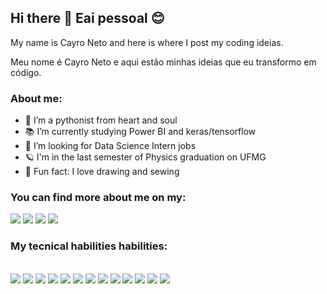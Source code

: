 ## Hi there 👋 Eai pessoal 😊

My name is Cayro Neto and here is where I post my coding ideias. 

Meu nome é Cayro Neto e aqui estão minhas ideias que eu transformo em código.

### About me:

- 🐍 I’m a pythonist from heart and soul
- 📚 I’m currently studying Power BI and keras/tensorflow 
- 🔭 I’m looking for Data Science Intern jobs
- 🪐 I'm in the last semester of Physics graduation on UFMG
- 🎈 Fun fact: I love drawing and sewing

### You can find  more about me on my:

[<img src="https://img.shields.io/badge/Medium-12100E?style=for-the-badge&logo=medium&logoColor=white" />][medium]
[<img src="https://img.shields.io/badge/LinkedIn-0077B5?style=for-the-badge&logo=linkedin&logoColor=white" />][linkedin]
[<img src="https://img.shields.io/badge/Instagram-E4405F?style=for-the-badge&logo=instagram&logoColor=white" />][instagram]
[<img src="https://img.shields.io/badge/Datacamp-05192D?style=for-the-badge&logo=datacamp&logoColor=65FF8F" />][datacamp]



### My tecnical habilities habilities:


\
<img src="https://img.shields.io/badge/Keras-D00000?style=for-the-badge&logo=Keras&logoColor=white"/>
<img src="https://img.shields.io/badge/TF-FF6F00?style=for-the-badge&logo=TensorFlow&logoColor=white"/>
<img src="https://img.shields.io/badge/Jpy-F37626.svg?&style=for-the-badge&logo=Jupyter&logoColor=white"/>
<img src="https://img.shields.io/badge/SKL-F7931E?style=for-the-badge&logo=scikit-learn&logoColor=white"/>
<img src="https://img.shields.io/badge/Ai-FF9A00?style=for-the-badge&logo=adobe%20illustrator&logoColor=white"/>
<img src="https://img.shields.io/badge/Bi-F2C811?style=for-the-badge&logo=Power%20BI&logoColor=white"/>
<img src="https://img.shields.io/badge/Latex-47A141?style=for-the-badge&logo=LaTeX&logoColor=white"/>
<img src="https://img.shields.io/badge/Excel-217346?style=for-the-badge&logo=microsoft-excel&logoColor=white"/>
<img src="https://img.shields.io/badge/Py-3776AB?style=for-the-badge&logo=python&logoColor=white"/>
<img src="https://img.shields.io/badge/Ps-31A8FF?style=for-the-badge&logo=Adobe%20Photoshop&logoColor=black"/>
<img src="https://img.shields.io/badge/C-00599C?style=for-the-badge&logo=c&logoColor=white"/>
<img src="https://img.shields.io/badge/Pandas-2C2D72?style=for-the-badge&logo=pandas&logoColor=white"/>
<img src="https://img.shields.io/badge/SQl-00000F?style=for-the-badge&logo=mysql&logoColor=white"/>





<!---
<img src=""/>  
-->

[medium]: https://cyaneto.medium.com/
[linkedin]:https://www.linkedin.com/in/cayro-neto/
[instagram]: https://instagram.com/cyanet.o
[datacamp]: https://www.datacamp.com/profile/netocayro
<!--



**cyaneto/cyaneto** is a ✨ _special_ ✨ repository because its `README.md` (this file) appears on your GitHub profile.

Here are some ideas to get you started:

- 🔭 I’m currently working on ...
- 🌱 I’m currently learning ...
- 👯 I’m looking to collaborate on ...
- 🤔 I’m looking for help with ...
- 💬 Ask me about ...
- 📫 How to reach me: ...
- 😄 Pronouns: ...
- ⚡ Fun fact: ...
-->
